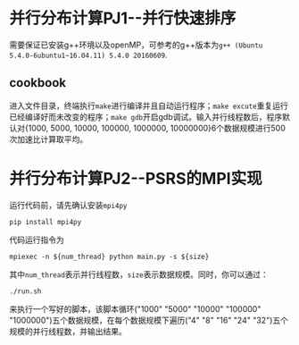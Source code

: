 # 并行分布计算PJ1--并行快速排序
需要保证已安装g++环境以及openMP，可参考的g++版本为`g++ (Ubuntu 5.4.0-6ubuntu1~16.04.11) 5.4.0 20160609`.
## cookbook
进入文件目录，终端执行`make`进行编译并且自动运行程序；`make excute`重复运行已经编译好而未改变的程序；`make gdb`开启gdb调试。输入并行线程数后，程序默认对{1000, 5000, 10000, 100000, 1000000, 10000000}6个数据规模进行500次加速比计算取平均。

# 并行分布计算PJ2--PSRS的MPI实现
运行代码前，请先确认安装`mpi4py`
```
pip install mpi4py
```
代码运行指令为
```
mpiexec -n ${num_thread} python main.py -s ${size}
```
其中`num_thread`表示并行线程数，`size`表示数据规模。同时，你可以通过：
```
./run.sh
```
来执行一个写好的脚本，该脚本循环("1000" "5000" "10000" "100000" "1000000")五个数据规模，在每个数据规模下遍历("4" "8" "16" "24" "32")五个规模的并行线程数，并输出结果。